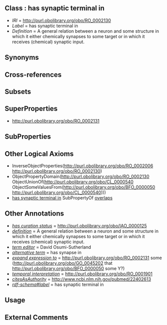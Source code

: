 
## Class : has synaptic terminal in

 * *IRI* = http://purl.obolibrary.org/obo/RO_0002130
 * *Label* = has synaptic terminal in
 * *Definition* = A general relation between a neuron and some structure in which it either chemically synapses to some target or in which it receives (chemical) synaptic input.

## Synonyms


## Cross-references


## Subsets


## SuperProperties

 * <http://purl.obolibrary.org/obo/RO_0002131>

## SubProperties


## Other Logical Axioms

 * InverseObjectProperties(<http://purl.obolibrary.org/obo/RO_0002006> <http://purl.obolibrary.org/obo/RO_0002130>)
 * ObjectPropertyDomain(<http://purl.obolibrary.org/obo/RO_0002130> ObjectUnionOf(<http://purl.obolibrary.org/obo/CL_0000540> ObjectSomeValuesFrom(<http://purl.obolibrary.org/obo/BFO_0000050> <http://purl.obolibrary.org/obo/CL_0000540>)))
 * [has synaptic terminal in](../../RO/30/RO_0002130.md) SubPropertyOf [overlaps](../../RO/31/RO_0002131.md)

## Other Annotations

 * *[has curation status](../../IAO/14/IAO_0000114.md)* = http://purl.obolibrary.org/obo/IAO_0000125
 * *[definition](../../IAO/15/IAO_0000115.md)* = A general relation between a neuron and some structure in which it either chemically synapses to some target or in which it receives (chemical) synaptic input.
 * *[term editor](../../IAO/17/IAO_0000117.md)* = David Osumi-Sutherland
 * *[alternative term](../../IAO/18/IAO_0000118.md)* = has synapse in
 * *[expand expression to](../../IAO/24/IAO_0000424.md)* = <http://purl.obolibrary.org/obo/RO_0002131> some (<http://purl.obolibrary.org/obo/GO_0045202> that <http://purl.obolibrary.org/obo/BFO_0000050> some Y?)
 * *[temporal interpretation](../../RO/00/RO_0001900.md)* = http://purl.obolibrary.org/obo/RO_0001901
 * *[citesAsAuthority](../../ty/citesAsAuthority.md)* = http://www.ncbi.nlm.nih.gov/pubmed/22402613
 * *[rdf-schema#label](../../el/rdf-schema#label.md)* = has synaptic terminal in

## Usage


## External Comments

